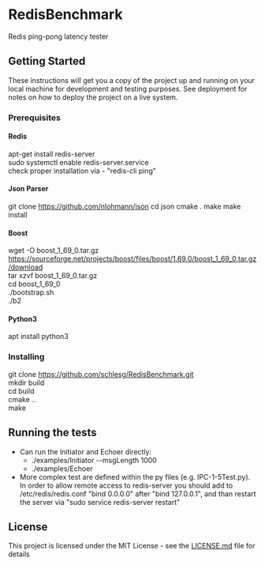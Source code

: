 # RedisBenchmark
Redis ping-pong latency tester

## Getting Started
These instructions will get you a copy of the project up and running on your local machine for development and testing purposes. See deployment for notes on how to deploy the project on a live system.

### Prerequisites
#### Redis
apt-get install redis-server  
sudo systemctl enable redis-server.service  
check proper installation via - "redis-cli ping"  

#### Json Parser  
git clone https://github.com/nlohmann/json 
    cd json 
    cmake . 
    make 
    make install

#### Boost  
   wget -O boost_1_69_0.tar.gz https://sourceforge.net/projects/boost/files/boost/1.69.0/boost_1_69_0.tar.gz/download  
   tar xzvf boost_1_69_0.tar.gz  
   cd boost_1_69_0  
   ./bootstrap.sh  
   ./b2  

#### Python3  
apt install python3


### Installing
git clone https://github.com/schlesg/RedisBenchmark.git  
mkdir build  
cd build  
cmake ..  
make  


## Running the tests

* Can run the Initiator and Echoer directly:
  - ./examples/Initiator --msgLength 1000  
  - ./examples/Echoer  
* More complex test are defined within the py files (e.g. IPC-1-5Test.py).
In order to allow remote access to redis-server you should add to /etc/redis/redis.conf "bind 0.0.0.0" after "bind 127.0.0.1", and than restart the server via "sudo service redis-server restart"


## License

This project is licensed under the MIT License - see the [LICENSE.md](LICENSE.md) file for details

